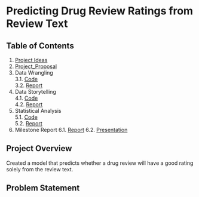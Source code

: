 # Predicting Drug Review Ratings from Review Text

## Table of Contents
1. [Project Ideas](1_ProjectIdeas)
2. [Project_Proposal](2_ProjectProposal)
3. Data Wrangling   <br>
   3.1. [Code](3_DataWrangling_Code)<br>
   3.2. [Report](3_DataWrangling_Report)<br>
4. Data Storytelling   
   4.1. [Code](4_DataStorytelling_Code)<br>
   4.2. [Report](4_DataStorytelling_Report)
5. Statistical Analysis   
   5.1. [Code](5_StatisticalAnalysis_Code)<br>
   5.2. [Report](5_StatisticalAnalysis_Report)
6. Milestone Report
   6.1. [Report](6_Milestone_Report)
   6.2. [Presentation](6_Milestone_Presentation)

## Project Overview
Created a model that predicts whether a drug review will have a good rating solely from the review text.

## Problem Statement
